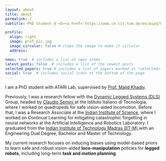 ```yaml
---
layout: about
title: about
permalink: /
subtitle: PhD Student @ <b><a href='https://www.ce.cit.tum.de/en/aipd/home/'>Applied and Theoretical Aspects of Robot Intelligence (ATARI) Lab</a></b>. Munich Institute of Robotics and Machine Intelligence (<a href='https://www.mirmi.tum.de/'>MIRMI</a>). Technical University of Munich (<a href='https://www.tum.de/'>TUM</a>). 

profile:
  align: right
  image: prof_pic.jpg
  image_circular: false # crops the image to make it circular
  address: 

news: true  # includes a list of news items
latest_posts: false  # includes a list of the newest posts
selected_papers: true # includes a list of papers marked as "selected={true}"
social: true  # includes social icons at the bottom of the page
---
```


I am a PhD student with ATARI Lab, supervised by <a href="https://www.professoren.tum.de/en/khadiv-majid">Prof. Majid Khadiv</a>. 

Previously, I was a research fellow with the <a href="https://dls.iit.it/"> Dynamic Legged Systems (DLS) </a> Group, headed by <a href='https://dls.iit.it/people-details/-/people/claudio-semini'> Claudio Semini </a> at the Istituto Italiano di Tecnologia, where I worked on quadrupeds for safe vision-aided locomotion. Before that, I was a Research Associate at the <a href="https://iisc.ac.in"> Indian Institute of Science</a>, where I worked on Continual Learning for mitigating catastrophic forgetting in neural networks at the Artificial Intelligence and Robotics Laboratory. I graduated from the <a href="https://www.iitm.ac.in"> Indian Institute of Technology Madras (IIT-M) </a> with an Engineering Dual Degree, Bachelor and Master of Technology. 

My current research focuses on inducing biases using model-based priors to learn safe and robust vision-aided <b>loco-manipulation</b> policies for <b>legged robots</b>, including long-term <b>task and motion planning</b>.
